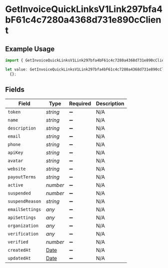 # GetInvoiceQuickLinksV1Link297bfa4bF61c4c7280a4368d731e890cClient

## Example Usage

```typescript
import { GetInvoiceQuickLinksV1Link297bfa4bF61c4c7280a4368d731e890cClient } from "@dhaba/safepay-ts/models/operations";

let value: GetInvoiceQuickLinksV1Link297bfa4bF61c4c7280a4368d731e890cClient =
  {};
```

## Fields

| Field                                                                                         | Type                                                                                          | Required                                                                                      | Description                                                                                   |
| --------------------------------------------------------------------------------------------- | --------------------------------------------------------------------------------------------- | --------------------------------------------------------------------------------------------- | --------------------------------------------------------------------------------------------- |
| `token`                                                                                       | *string*                                                                                      | :heavy_minus_sign:                                                                            | N/A                                                                                           |
| `name`                                                                                        | *string*                                                                                      | :heavy_minus_sign:                                                                            | N/A                                                                                           |
| `description`                                                                                 | *string*                                                                                      | :heavy_minus_sign:                                                                            | N/A                                                                                           |
| `email`                                                                                       | *string*                                                                                      | :heavy_minus_sign:                                                                            | N/A                                                                                           |
| `phone`                                                                                       | *string*                                                                                      | :heavy_minus_sign:                                                                            | N/A                                                                                           |
| `apiKey`                                                                                      | *string*                                                                                      | :heavy_minus_sign:                                                                            | N/A                                                                                           |
| `avatar`                                                                                      | *string*                                                                                      | :heavy_minus_sign:                                                                            | N/A                                                                                           |
| `website`                                                                                     | *string*                                                                                      | :heavy_minus_sign:                                                                            | N/A                                                                                           |
| `payoutTerms`                                                                                 | *string*                                                                                      | :heavy_minus_sign:                                                                            | N/A                                                                                           |
| `active`                                                                                      | *number*                                                                                      | :heavy_minus_sign:                                                                            | N/A                                                                                           |
| `suspended`                                                                                   | *number*                                                                                      | :heavy_minus_sign:                                                                            | N/A                                                                                           |
| `suspendReason`                                                                               | *string*                                                                                      | :heavy_minus_sign:                                                                            | N/A                                                                                           |
| `emailSettings`                                                                               | *any*                                                                                         | :heavy_minus_sign:                                                                            | N/A                                                                                           |
| `apiSettings`                                                                                 | *any*                                                                                         | :heavy_minus_sign:                                                                            | N/A                                                                                           |
| `organization`                                                                                | *any*                                                                                         | :heavy_minus_sign:                                                                            | N/A                                                                                           |
| `verification`                                                                                | *any*                                                                                         | :heavy_minus_sign:                                                                            | N/A                                                                                           |
| `verified`                                                                                    | *number*                                                                                      | :heavy_minus_sign:                                                                            | N/A                                                                                           |
| `createdAt`                                                                                   | [Date](https://developer.mozilla.org/en-US/docs/Web/JavaScript/Reference/Global_Objects/Date) | :heavy_minus_sign:                                                                            | N/A                                                                                           |
| `updatedAt`                                                                                   | [Date](https://developer.mozilla.org/en-US/docs/Web/JavaScript/Reference/Global_Objects/Date) | :heavy_minus_sign:                                                                            | N/A                                                                                           |